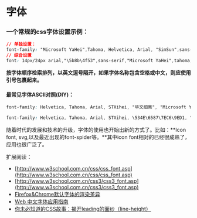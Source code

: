 # 字体

### 一个常规的css字体设置示例：

```css
// 单独设置：
font-family: "Microsoft YaHei",Tahoma, Helvetica, Arial, "SimSun",sans-serif;
// 综合设置
font: 14px/24px arial,"\5b8b\4f53",sans-serif,"Microsoft YaHei",tahoma;
```

**按字体顺序检索排列，以英文逗号隔开，如果字体名称包含空格或中文，则应使用引号包裹起来。**

#### 最常见字体ASCII对照(DIY)：

```css
font-family: Helvetica, Tahoma, Arial, STXihei, "华文细黑", "Microsoft YaHei", "微软雅黑", SimSun, "宋体", Heiti, "黑体", sans-serif;
```

```css
font-family: Helvetica, Tahoma, Arial, STXihei, \534E\6587\7EC6\9ED1, "Microsoft YaHei", \5FAE\8F6F\96C5\9ED1, SimSun, \5B8B\4F53, Heiti, \9ED1\4F53, sans-serif;
```

随着时代的发展和技术的升级，字体的使用也开始出新的方式了。比如：**Icon font, svg,以及最近出现的font-spider等。**其中icon font相对的已经很成熟了，应用也很广泛了。

扩展阅读：

- [http://www.w3school.com.cn/css/css_font.asp](http://www.w3school.com.cn/css/css_font.asp)
- [http://www.w3school.com.cn/css3/css3_font.asp](http://www.w3school.com.cn/css3/css3_font.asp)
- [Firefox&Chrome默认字体的渲染差异](http://div.io/topic/1012)
- [Web 中文字体应用指南](https://ruby-china.org/topics/14005)
- [你未必知道的CSS故事：揭开leading的面纱（line-height）](http://www.ituring.com.cn/article/18076)